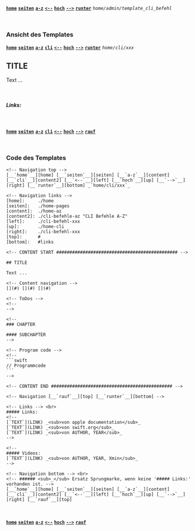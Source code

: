 <!-- Navigation top -->
[__`home`__][home] [__`seiten`__][seiten] [__`a-z`__][content] [__`<--`__][left] [__`hoch`__][up] [__`-->`__][right] [__`runter`__][bottom] _`home/admin/template_cli_befehl`_

<!-- Navigation links -->
[home]:    ./home
[seiten]:  ./home-pages
[content]: ./home-az
[left]:    ./admin-template_keyword  
[up]:      ./wiki-admin
[right]:   ./admin-template_az      
[top]:     #
[bottom]:  #links

<br>

### Ansicht des Templates

<!-- Navigation top -->
[__`home`__][home] [__`seiten`__][seiten] [__`a-z`__][content] [__`cli`__][content2] [__`<--`__][left] [__`hoch`__][up] [__`-->`__][right] [__`runter`__][bottom] _`home/cli/xxx`_

<!-- Navigation links -->
[home]:     ./home
[seiten]:   ./home-pages
[content]:  ./home-az
[content2]: ./cli-befehl-az "CLI Befehle A-Z"
[left]:     ./cli-befehl-xxx
[up]:       ./home-cli
[right]:    ./cli-befehl-xxx
[top]:      #
[bottom]:   #links

<!-- CONTENT START ############################################## -->

## TITLE

Text ...

<!-- Content navigation -->
[](#) [](#) [](#)

<!-- ToDos -->
<!-- 
-->

<!--
### CHAPTER

#### SUBCHAPTER
-->

<!-- Program code -->
<!--
```swift
// Programmcode
```
-->

<!-- CONTENT END ############################################## -->

<!-- Navigation [__`rauf`__][top] [__`runter`__][bottom] -->

<!-- Links --> <br>
##### Links:
<!--   
[`TEXT`](LINK) _<sub>von apple documentation</sub>_
[`TEXT`](LINK) _<sub>von swift.org</sub>_   
[`TEXT`](LINK) _<sub>von AUTHOR, YEAR</sub>_
-->

<!--
##### Videos:
[`TEXT`](LINK) _<sub>von AUTHOR, YEAR, Xmin</sub>_
-->

<!-- Navigation bottom --> <br>
<!-- ###### <sub>_</sub> Ersatz Sprungmarke, wenn keine '##### Links:' vorhanden ist. -->
[__`home`__][home] [__`seiten`__][seiten] [__`a-z`__][content] [__`cli`__][content2] [__`<--`__][left] [__`hoch`__][up] [__`-->`__][right] [__`rauf`__][top]

<br>

### Code des Templates

````
<!-- Navigation top -->
[__`home`__][home] [__`seiten`__][seiten] [__`a-z`__][content] [__`cli`__][content2] [__`<--`__][left] [__`hoch`__][up] [__`-->`__][right] [__`runter`__][bottom] _`home/cli/xxx`_

<!-- Navigation links -->
[home]:     ./home
[seiten]:   ./home-pages
[content]:  ./home-az
[content2]: ./cli-befehle-az "CLI Befehle A-Z"
[left]:     ./cli-befehl-xxx
[up]:       ./home-cli
[right]:    ./cli-befehl-xxx
[top]:      #
[bottom]:   #links

<!-- CONTENT START ############################################## -->

## TITLE

Text ...

<!-- Content navigation -->
[](#) [](#) [](#)

<!-- ToDos -->
<!-- 
-->

<!--
### CHAPTER

#### SUBCHAPTER
-->

<!-- Program code -->
<!--
```swift
// Programmcode
```
-->

<!-- CONTENT END ############################################## -->

<!-- Navigation [__`rauf`__][top] [__`runter`__][bottom] -->

<!-- Links --> <br>
##### Links:
<!--   
[`TEXT`](LINK) _<sub>von apple documentation</sub>_
[`TEXT`](LINK) _<sub>von swift.org</sub>_   
[`TEXT`](LINK) _<sub>von AUTHOR, YEAR</sub>_
-->

<!--
##### Videos:
[`TEXT`](LINK) _<sub>von AUTHOR, YEAR, Xmin</sub>_
-->

<!-- Navigation bottom --> <br>
<!-- ###### <sub>_</sub> Ersatz Sprungmarke, wenn keine '##### Links:' vorhanden ist. -->
[__`home`__][home] [__`seiten`__][seiten] [__`a-z`__][content] [__`cli`__][content2] [__`<--`__][left] [__`hoch`__][up] [__`-->`__][right] [__`rauf`__][top]
````

<!-- Navigation bottom --> <br>
<!-- ###### <sub>_</sub> Ersatz Sprungmarke, wenn keine '##### Links:' vorhanden ist. -->
[__`home`__][home] [__`seiten`__][seiten] [__`a-z`__][content] [__`<--`__][left] [__`hoch`__][up] [__`-->`__][right] [__`rauf`__][top]

